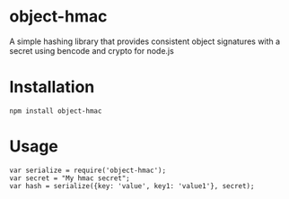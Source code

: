 # object-hmac

A simple hashing library that provides consistent object signatures with a secret using bencode and crypto for node.js

# Installation

```
npm install object-hmac
```

# Usage

```
var serialize = require('object-hmac');
var secret = "My hmac secret";
var hash = serialize({key: 'value', key1: 'value1'}, secret);
```
